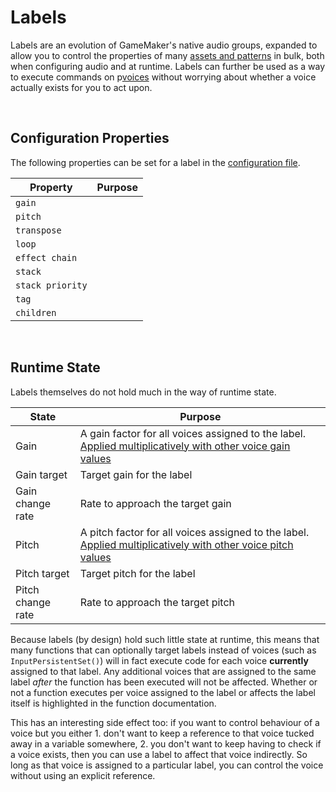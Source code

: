 # Labels

Labels are an evolution of GameMaker's native audio groups, expanded to allow you to control the properties of many [assets and patterns](Terminology) in bulk, both when configuring audio and at runtime. Labels can further be used as a way to execute commands on p[voices](Terminology) without worrying about whether a voice actually exists for you to act upon.

&nbsp;

## Configuration Properties

The following properties can be set for a label in the [configuration file](Configuration-Syntax).

|Property        |Purpose                         |
|----------------|--------------------------------|
|`gain`          |                                |
|`pitch`         |                                |
|`transpose`     |                                |
|`loop`          |                                |
|`effect chain`  |                                |
|`stack`         |                                |
|`stack priority`|                                |
|`tag`           |                                |
|`children`      |                                |

&nbsp;

## Runtime State

Labels themselves do not hold much in the way of runtime state.

|State            |Purpose                                                                                                             |
|-----------------|--------------------------------------------------------------------------------------------------------------------|
|Gain             |A gain factor for all voices assigned to the label. [Applied multiplicatively with other voice gain values](Gain)   |
|Gain target      |Target gain for the label                                                                                           |
|Gain change rate |Rate to approach the target gain                                                                                    |
|Pitch            |A pitch factor for all voices assigned to the label. [Applied multiplicatively with other voice pitch values](Pitch)|
|Pitch target     |Target pitch for the label                                                                                          |
|Pitch change rate|Rate to approach the target pitch                                                                                   |

Because labels (by design) hold such little state at runtime, this means that many functions that can optionally target labels instead of voices (such as `InputPersistentSet()`) will in fact execute code for each voice **currently** assigned to that label. Any additional voices that are assigned to the same label *after* the function has been executed will not be affected. Whether or not a function executes per voice assigned to the label or affects the label itself is highlighted in the function documentation.

This has an interesting side effect too: if you want to control behaviour of a voice but you either 1. don't want to keep a reference to that voice tucked away in a variable somewhere, 2. you don't want to keep having to check if a voice exists, then you can use a label to affect that voice indirectly. So long as that voice is assigned to a particular label, you can control the voice without using an explicit reference.